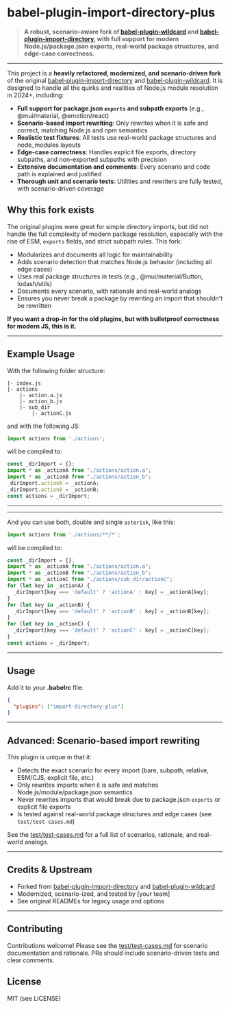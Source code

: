 # babel-plugin-import-directory-plus

> **A robust, scenario-aware fork of [babel-plugin-wildcard](https://github.com/babel-utils/babel-plugin-wildcard) and [babel-plugin-import-directory](https://github.com/59naga/babel-plugin-import-directory), with full support for modern Node.js/package.json exports, real-world package structures, and edge-case correctness.**

---

This project is a **heavily refactored, modernized, and scenario-driven fork** of the original [babel-plugin-import-directory](https://github.com/59naga/babel-plugin-import-directory) and [babel-plugin-wildcard](https://github.com/babel-utils/babel-plugin-wildcard). It is designed to handle all the quirks and realities of Node.js module resolution in 2024+, including:

- **Full support for package.json `exports` and subpath exports** (e.g., @mui/material, @emotion/react)
- **Scenario-based import rewriting**: Only rewrites when it is safe and correct, matching Node.js and npm semantics
- **Realistic test fixtures**: All tests use real-world package structures and node_modules layouts
- **Edge-case correctness**: Handles explicit file exports, directory subpaths, and non-exported subpaths with precision
- **Extensive documentation and comments**: Every scenario and code path is explained and justified
- **Thorough unit and scenario tests**: Utilities and rewriters are fully tested, with scenario-driven coverage

## Why this fork exists

The original plugins were great for simple directory imports, but did not handle the full complexity of modern package resolution, especially with the rise of ESM, `exports` fields, and strict subpath rules. This fork:

- Modularizes and documents all logic for maintainability
- Adds scenario detection that matches Node.js behavior (including all edge cases)
- Uses real package structures in tests (e.g., @mui/material/Button, lodash/utils)
- Documents every scenario, with rationale and real-world analogs
- Ensures you never break a package by rewriting an import that shouldn't be rewritten

**If you want a drop-in for the old plugins, but with bulletproof correctness for modern JS, this is it.**

---

## Example Usage

With the following folder structure:

```
|- index.js
|- actions
    |- action.a.js
    |- action_b.js
    |- sub_dir
        |- actionC.js
```

and with the following JS:

```javascript
import actions from './actions';
```

will be compiled to:

```javascript
const _dirImport = {};
import * as _actionA from "./actions/action.a";
import * as _actionB from "./actions/action_b";
_dirImport.actionA = _actionA;
_dirImport.actionB = _actionB;
const actions = _dirImport;
```

---



---

<!--
The original babel-plugin-import-directory and babel-plugin-wildcard supported a non-standard pattern:

```javascript
import actions from './actions/*';
```

which would import all methods from each file directly into the resulting object. This is not valid JavaScript syntax and is not supported by this fork, as it is non-standard and not recognized by Babel or Node.js. Only standard directory imports (with or without `/**`) are supported in babel-plugin-import-directory-plus.
-->

And you can use both, double and single `asterisk`, like this:
```javascript
import actions from './actions/**/*';
```

will be compiled to:

```javascript
const _dirImport = {};
import * as _actionA from "./actions/action.a";
import * as _actionB from "./actions/action_b";
import * as _actionC from "./actions/sub_dir/actionC";
for (let key in _actionA) {
  _dirImport[key === 'default' ? 'actionA' : key] = _actionA[key];
}
for (let key in _actionB) {
  _dirImport[key === 'default' ? 'actionB' : key] = _actionB[key];
}
for (let key in _actionC) {
  _dirImport[key === 'default' ? 'actionC' : key] = _actionC[key];
}
const actions = _dirImport;
```

---

## Usage

Add it to your **.babelrc** file:

```json
{
  "plugins": ["import-directory-plus"]
}
```

---

## Advanced: Scenario-based import rewriting

This plugin is unique in that it:
- Detects the exact scenario for every import (bare, subpath, relative, ESM/CJS, explicit file, etc.)
- Only rewrites imports when it is safe and matches Node.js/module/package.json semantics
- Never rewrites imports that would break due to package.json `exports` or explicit file exports
- Is tested against real-world package structures and edge cases (see `test/test-cases.md`)

See the [test/test-cases.md](./test/test-cases.md) for a full list of scenarios, rationale, and real-world analogs.

---

## Credits & Upstream

- Forked from [babel-plugin-import-directory](https://github.com/59naga/babel-plugin-import-directory) and [babel-plugin-wildcard](https://github.com/babel-utils/babel-plugin-wildcard)
- Modernized, scenario-ized, and tested by [your team]
- See original READMEs for legacy usage and options

---

## Contributing

Contributions welcome! Please see the [test/test-cases.md](./test/test-cases.md) for scenario documentation and rationale. PRs should include scenario-driven tests and clear comments.

## License

MIT (see LICENSE)
